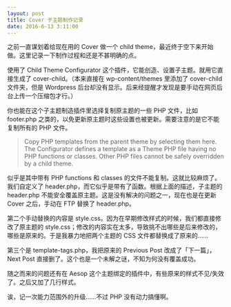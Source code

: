 ```yaml
---
layout: post
title: Cover 子主题制作记录
date: 2016-6-13 3:11:00
---
```


之前一直谋划着给现在用的 Cover 做一个 child theme，最近终于空下来开始做。这里记录一下制作过程和还是不甚明确的点。

使用了 Child Theme Configurator 这个插件，它能创造、设置子主题。就用它直接生成了 cover-child。（本来直接在 wp-content/themes 里添加了 cover-child 文件夹，但是 Wordpress 后台却没有显示。后来经提醒才发现是要手动在网页后台上传一个压缩包才行。）

你也能在这个子主题制造插件里选择复制原主题的一些 PHP 文件，比如 footer.php 之类的，以免更新原主题时这些设置也被更新。需要注意的是它不能复制所有的 PHP 文件。

> Copy PHP templates from the parent theme by selecting them here. The Configurator defines a template as a Theme PHP file having no PHP functions or classes. Other PHP files cannot be safely overridden by a child theme.

似乎是其中带有 PHP functions 和 classes 的文件不能复制。这就比较麻烦了。我们自定义了 header.php，而它似乎是带有了函数。根据上面的描述，子主题的 header.php 不能安全覆盖原主题。这是没有解决的问题之一，现在也是在更新 Cover 之后，手动在 FTP 替换了 header.php。

第二个手动替换的内容是 style.css。因为在早期修改样式的时候，我们都直接修改了原主题的 style.css；修改的内容实在太多，导致挑不出哪些是后来修改的，哪些是原来的。于是我暴力地把两个主题的 CSS 文件都替换成了原来的……

第三个是 template-tags.php，我把原来的 Previous Post 改成了「下一篇」，Next Post 直接删了。这个也是一个未解之谜，不知为何没有覆盖成功。

随之而来的问题还有在 Aesop 这个主题绑定的插件中，有些原来的样式不见/失效了。之后又加了几行样式。

诶，记一次能力范围外的升级……不过 PHP 没有动力搞懂啊。 

